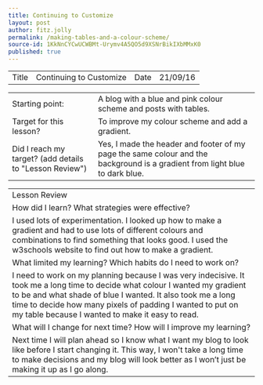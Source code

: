 ```yaml
---
title: Continuing to Customize
layout: post
author: fitz.jolly
permalink: /making-tables-and-a-colour-scheme/
source-id: 1KkNnCYCwUCWBMt-Urymv4A5QO5d9XSNrBikIXbMMxK0
published: true
---
```

<table>
  <tr>
    <td>Title</td>
    <td>Continuing to Customize</td>
    <td>Date</td>
    <td>21/09/16</td>
  </tr>
</table>


<table>
  <tr>
    <td>Starting point:</td>
    <td>A blog with a blue and pink colour scheme and posts with tables.</td>
  </tr>
  <tr>
    <td>Target for this lesson?</td>
    <td>To improve my colour scheme and add a gradient.</td>
  </tr>
  <tr>
    <td>Did I reach my target? 
(add details to "Lesson Review")</td>
    <td> Yes, I made the header and footer of my page the same colour and the background is a gradient from light blue to dark blue.</td>
  </tr>
</table>


<table>
  <tr>
    <td>Lesson Review</td>
  </tr>
  <tr>
    <td>How did I learn? What strategies were effective? </td>
  </tr>
  <tr>
    <td>I used lots of experimentation. I looked up how to make a gradient and had to use lots of different colours and combinations to find something that looks good. I used the w3schools website to find out how to make a gradient.</td>
  </tr>
  <tr>
    <td>What limited my learning? Which habits do I need to work on? </td>
  </tr>
  <tr>
    <td>I need to work on my planning because I was very indecisive. It took me a long time to decide what colour I wanted my gradient to be and what shade of blue I wanted. It also took me a long time to decide how many pixels of padding I wanted to put on my table because I wanted to make it easy to read.</td>
  </tr>
  <tr>
    <td>What will I change for next time? How will I improve my learning?</td>
  </tr>
  <tr>
    <td>Next time I will plan ahead so I know what I want my blog to look like before I start changing it. This way, I won't take a long time to make decisions and my blog will look better as I won’t just be making it up as I go along.</td>
  </tr>
</table>


